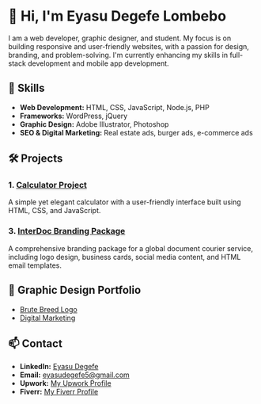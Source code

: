 # 👋 Hi, I'm Eyasu Degefe Lombebo

I am a web developer, graphic designer, and student. My focus is on building responsive and user-friendly websites, with a passion for design, branding, and problem-solving. I'm currently enhancing my skills in full-stack development and mobile app development.

## 🚀 Skills
- **Web Development:** HTML, CSS, JavaScript, Node.js, PHP
- **Frameworks:** WordPress, jQuery
- **Graphic Design:** Adobe Illustrator, Photoshop
- **SEO & Digital Marketing:** Real estate ads, burger ads, e-commerce ads

## 🛠 Projects
### 1. [Calculator Project](https://github.com/EyasuDegefeLombebo/calculator)
A simple yet elegant calculator with a user-friendly interface built using HTML, CSS, and JavaScript.

### 3. [InterDoc Branding Package](https://github.com/EyasuDegefeLombebo/interdoc-branding)
A comprehensive branding package for a global document courier service, including logo design, business cards, social media content, and HTML email templates.

## 🎨 Graphic Design Portfolio
- [Brute Breed Logo](https://www.upwork.com/portfolio/brutebreed)
- [Digital Marketing](https://www.upwork.com/freelancers/~0106f364934000ddc9?p=1820168735923113984)

## 📫 Contact
- **LinkedIn:** [Eyasu Degefe](https://linkedin.com/in/eyasudegfe)
- **Email:** eyasudegefe5@gmail.com
- **Upwork:** [My Upwork Profile](https://www.upwork.com/freelancers/~0106f364934000ddc9?p=1820168735923113984)
- **Fiverr:** [My Fiverr Profile](your-fiverr-link-here)


